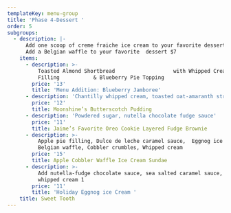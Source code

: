 ```yaml
---
templateKey: menu-group
title: 'Phase 4-Dessert '
order: 5
subgroups:
  - description: |-
      Add one scoop of creme fraiche ice cream to your favorite dessert $4 
      Add a Belgian waffle to your favorite  dessert $7
    items:
      - description: >-
          Toasted Almond Shortbread                   with Whipped Cream Cheese
          Filling           & Blueberry Pie Topping
        price: '13'
        title: 'Menu Addition: Blueberry Jamboree'
      - description: 'Chantilly whipped cream, toasted oat-amaranth streusel'
        price: '12'
        title: Moonshine’s Butterscotch Pudding
      - description: 'Powdered sugar, nutella chocolate fudge sauce'
        price: '11'
        title: Jaime’s Favorite Oreo Cookie Layered Fudge Brownie
      - description: >-
          Apple pie filling, Dulce de leche caramel sauce,  Eggnog ice cream,
          Belgian waffle, Cobbler crumbles, Whipped cream
        price: '15'
        title: Apple Cobbler Waffle Ice Cream Sundae
      - description: >-
          Add nutella-fudge chocolate sauce, sea salted caramel sauce, or
          whipped cream 1
        price: '11'
        title: 'Holiday Eggnog ice Cream '
    title: Sweet Tooth
---
```


